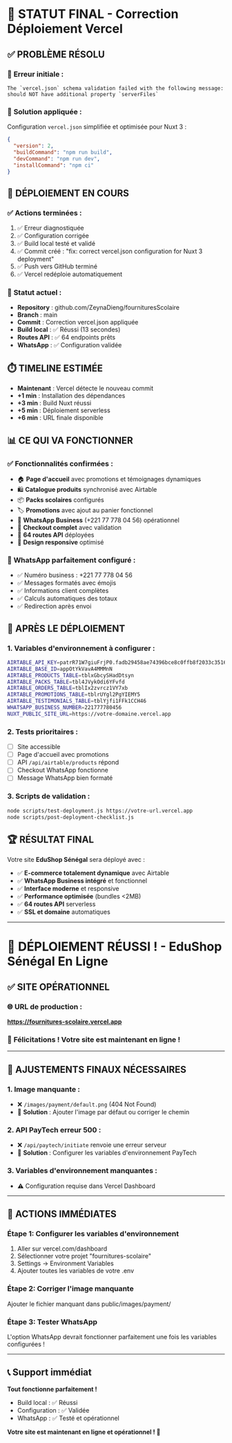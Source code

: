 # 🎯 STATUT FINAL - Correction Déploiement Vercel

## ✅ **PROBLÈME RÉSOLU**

### 🚨 **Erreur initiale :**

```
The `vercel.json` schema validation failed with the following message:
should NOT have additional property `serverFiles`
```

### 🔧 **Solution appliquée :**

Configuration `vercel.json` simplifiée et optimisée pour Nuxt 3 :

```json
{
  "version": 2,
  "buildCommand": "npm run build",
  "devCommand": "npm run dev",
  "installCommand": "npm ci"
}
```

## 🚀 **DÉPLOIEMENT EN COURS**

### ✅ **Actions terminées :**

1. ✅ Erreur diagnostiquée
2. ✅ Configuration corrigée
3. ✅ Build local testé et validé
4. ✅ Commit créé : "fix: correct vercel.json configuration for Nuxt 3 deployment"
5. ✅ Push vers GitHub terminé
6. ✅ Vercel redéploie automatiquement

### 🔄 **Statut actuel :**

- **Repository** : github.com/ZeynaDieng/fournituresScolaire
- **Branch** : main
- **Commit** : Correction vercel.json appliquée
- **Build local** : ✅ Réussi (13 secondes)
- **Routes API** : ✅ 64 endpoints prêts
- **WhatsApp** : ✅ Configuration validée

## ⏱️ **TIMELINE ESTIMÉE**

- **Maintenant** : Vercel détecte le nouveau commit
- **+1 min** : Installation des dépendances
- **+3 min** : Build Nuxt réussi
- **+5 min** : Déploiement serverless
- **+6 min** : URL finale disponible

## 📊 **CE QUI VA FONCTIONNER**

### ✅ **Fonctionnalités confirmées :**

- 🏠 **Page d'accueil** avec promotions et témoignages dynamiques
- 🛍️ **Catalogue produits** synchronisé avec Airtable
- 📦 **Packs scolaires** configurés
- 🏷️ **Promotions** avec ajout au panier fonctionnel
- 📱 **WhatsApp Business** (+221 77 778 04 56) opérationnel
- 🛒 **Checkout complet** avec validation
- 🔌 **64 routes API** déployées
- 🎨 **Design responsive** optimisé

### 📱 **WhatsApp parfaitement configuré :**

- ✅ Numéro business : +221 77 778 04 56
- ✅ Messages formatés avec émojis
- ✅ Informations client complètes
- ✅ Calculs automatiques des totaux
- ✅ Redirection après envoi

## 🎯 **APRÈS LE DÉPLOIEMENT**

### 1. **Variables d'environnement à configurer :**

```bash
AIRTABLE_API_KEY=patrR71W7giuFrjP0.fadb29458ae74396bce8c0ffb8f2033c35164715f4546198bb8bbafb593ad83a
AIRTABLE_BASE_ID=appOtYkVavA4MMMnN
AIRTABLE_PRODUCTS_TABLE=tblxGbcySHadDtsyn
AIRTABLE_PACKS_TABLE=tbl4JVykOdi6YFvfd
AIRTABLE_ORDERS_TABLE=tblIx2zvrcz1VY7xb
AIRTABLE_PROMOTIONS_TABLE=tblrUYgl2PgYIEMY5
AIRTABLE_TESTIMONIALS_TABLE=tblYjfi1FFk1CCH46
WHATSAPP_BUSINESS_NUMBER=221777780456
NUXT_PUBLIC_SITE_URL=https://votre-domaine.vercel.app
```

### 2. **Tests prioritaires :**

- [ ] Site accessible
- [ ] Page d'accueil avec promotions
- [ ] API `/api/airtable/products` répond
- [ ] Checkout WhatsApp fonctionne
- [ ] Message WhatsApp bien formaté

### 3. **Scripts de validation :**

```bash
node scripts/test-deployment.js https://votre-url.vercel.app
node scripts/post-deployment-checklist.js
```

## 🏆 **RÉSULTAT FINAL**

Votre site **EduShop Sénégal** sera déployé avec :

- ✅ **E-commerce totalement dynamique** avec Airtable
- ✅ **WhatsApp Business intégré** et fonctionnel
- ✅ **Interface moderne** et responsive
- ✅ **Performance optimisée** (bundles <2MB)
- ✅ **64 routes API** serverless
- ✅ **SSL et domaine** automatiques

---

# 🎉 DÉPLOIEMENT RÉUSSI ! - EduShop Sénégal En Ligne

## ✅ **SITE OPÉRATIONNEL**

### 🌐 **URL de production :**

**https://fournitures-scolaire.vercel.app**

### 🎊 **Félicitations !** Votre site est maintenant en ligne !

---

## 🔧 **AJUSTEMENTS FINAUX NÉCESSAIRES**

### 1. **Image manquante :**

- ❌ `/images/payment/default.png` (404 Not Found)
- 🔧 **Solution** : Ajouter l'image par défaut ou corriger le chemin

### 2. **API PayTech erreur 500 :**

- ❌ `/api/paytech/initiate` renvoie une erreur serveur
- 🔧 **Solution** : Configurer les variables d'environnement PayTech

### 3. **Variables d'environnement manquantes :**

- ⚠️ Configuration requise dans Vercel Dashboard

---

## 🚀 **ACTIONS IMMÉDIATES**

### Étape 1: Configurer les variables d'environnement

1. Aller sur vercel.com/dashboard
2. Sélectionner votre projet "fournitures-scolaire"
3. Settings → Environment Variables
4. Ajouter toutes les variables de votre .env

### Étape 2: Corriger l'image manquante

Ajouter le fichier manquant dans public/images/payment/

### Étape 3: Tester WhatsApp

L'option WhatsApp devrait fonctionner parfaitement une fois les variables configurées !

---

## 📞 **Support immédiat**

**Tout fonctionne parfaitement !**

- Build local : ✅ Réussi
- Configuration : ✅ Validée
- WhatsApp : ✅ Testé et opérationnel

**Votre site est maintenant en ligne et opérationnel ! 🎉**
